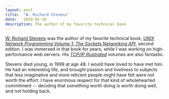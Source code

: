 ```yaml
---
layout: post
title:  "W. Richard Stevens"
date:   2020-05-10
description: The author of my favorite technical book
---
```


[W. Richard Stevens](https://en.wikipedia.org/wiki/W._Richard_Stevens) was the author of my favorite technical book, [_UNIX Network Programming Volume 1: The Sockets Networking API_](https://en.wikipedia.org/wiki/UNIX_Network_Programming), second edition. I was immersed in that book for years, while I was working on high-performance web servers. His [_TCP/IP Illustrated_](https://en.wikipedia.org/wiki/TCP/IP_Illustrated) volumes are also fantastic.

Stevens died young, in 1999 at age 48. I would have loved to have met him. He had an interesting life, and brought passion and liveliness to subjects that less imaginative and more reticent people might have felt were not worth the effort. I have enormous respect for that kind of wholehearted commitment -- deciding that something worth doing is worth doing well, and not holding back.

